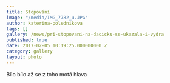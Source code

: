 ```yaml
---
title: Stopování
image: "/media/IMG_7782_u.JPG"
author: katerina-polednikova
tags: []
gallery: /news/pri-stopovani-na-dacicku-se-ukazala-i-vydra
published: true
date: 2017-02-05 10:19:25.000000000 Z
category: gallery
layout: photo
---
```

Bílo bílo až se z toho motá hlava
